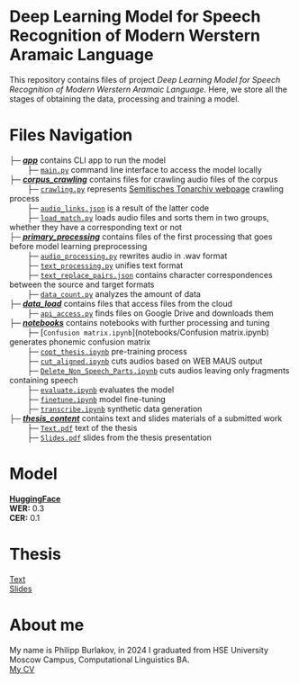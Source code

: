 # Deep Learning Model for Speech Recognition of Modern Werstern Aramaic Language
This repository contains files of project *Deep Learning Model for Speech Recognition of Modern Werstern Aramaic Language*. 
Here, we store all the stages of obtaining the data, processing and training a model.

# Files Navigation
├─ [_**app**_](app) contains CLI app to run the model<br>
&nbsp;&nbsp;&nbsp;&nbsp;&nbsp;&nbsp;&nbsp;&nbsp;├─ [`main.py`](app/main.py) command line interface to access the model locally<br>
├─ [_**corpus_crawling**_](corpus_crawling) contains files for crawling audio files of the corpus<br>
&nbsp;&nbsp;&nbsp;&nbsp;&nbsp;&nbsp;&nbsp;&nbsp;├─ [`crawling.py`](corpus_crawling/crawling.py) represents [Semitisches Tonarchiv webpage](https://semarch.ub.uni-heidelberg.de/#archive) crawling process<br>
&nbsp;&nbsp;&nbsp;&nbsp;&nbsp;&nbsp;&nbsp;&nbsp;├─ [`audio_links.json`](corpus_crawling/audio_links.json) is a result of the latter code<br>
&nbsp;&nbsp;&nbsp;&nbsp;&nbsp;&nbsp;&nbsp;&nbsp;├─ [`load_match.py`](corpus_crawling/load_match.py) loads audio files and sorts them in two groups, whether they have a corresponding text or not<br>
├─ [_**primary_processing**_](primary_processing) contains files of the first processing that goes before model learning preprocessing<br>
&nbsp;&nbsp;&nbsp;&nbsp;&nbsp;&nbsp;&nbsp;&nbsp;├─ [`audio_processing.py`](primary_processing/audio_processing.py) rewrites audio in .wav format<br>
&nbsp;&nbsp;&nbsp;&nbsp;&nbsp;&nbsp;&nbsp;&nbsp;├─ [`text_processing.py`](primary_processing/text_processing.py) unifies text format<br>
&nbsp;&nbsp;&nbsp;&nbsp;&nbsp;&nbsp;&nbsp;&nbsp;├─ [`text_replace_pairs.json`](primary_processing/text_replace_pairs.py) contains character correspondences between the source and target formats<br>
&nbsp;&nbsp;&nbsp;&nbsp;&nbsp;&nbsp;&nbsp;&nbsp;├─ [`data_count.py`](primary_processing/data_count.py) analyzes the amount of data<br>
├─ [_**data_load**_](data_load) contains files that access files from the cloud<br>
&nbsp;&nbsp;&nbsp;&nbsp;&nbsp;&nbsp;&nbsp;&nbsp;├─ [`api_access.py`](data_load/api_access.py) finds files on Google Drive and downloads them<br>
├─ [_**notebooks**_](notebooks) contains notebooks with further processing and tuning<br>
&nbsp;&nbsp;&nbsp;&nbsp;&nbsp;&nbsp;&nbsp;&nbsp;├─ [`Confusion matrix.ipynb`](notebooks/Confusion matrix.ipynb) generates phonemic confusion matrix<br>
&nbsp;&nbsp;&nbsp;&nbsp;&nbsp;&nbsp;&nbsp;&nbsp;├─ [`copt_thesis.ipynb`](notebooks/copt_thesis.ipynb) pre-training process<br>
&nbsp;&nbsp;&nbsp;&nbsp;&nbsp;&nbsp;&nbsp;&nbsp;├─ [`cut_aligned.ipynb`](notebooks/cut_aligned.ipynb) cuts audios based on WEB MAUS output<br>
&nbsp;&nbsp;&nbsp;&nbsp;&nbsp;&nbsp;&nbsp;&nbsp;├─ [`Delete_Non_Speech_Parts.ipynb`](notebooks/Delete_Non_Speech_Parts.ipynb) cuts audios leaving only fragments containing speech<br>
&nbsp;&nbsp;&nbsp;&nbsp;&nbsp;&nbsp;&nbsp;&nbsp;├─ [`evaluate.ipynb`](notebooks/evaluate.ipynb) evaluates the model<br>
&nbsp;&nbsp;&nbsp;&nbsp;&nbsp;&nbsp;&nbsp;&nbsp;├─ [`finetune.ipynb`](notebooks/finetune.ipynb) model fine-tuning<br>
&nbsp;&nbsp;&nbsp;&nbsp;&nbsp;&nbsp;&nbsp;&nbsp;├─ [`transcribe.ipynb`](notebooks/transcribe.ipynb) synthetic data generation<br>
├─ [_**thesis_content**_](thesis_content) contains text and slides materials of a submitted work<br>
&nbsp;&nbsp;&nbsp;&nbsp;&nbsp;&nbsp;&nbsp;&nbsp;├─ [`Text.pdf`](thesis_content/Text.pdf) text of the thesis<br>
&nbsp;&nbsp;&nbsp;&nbsp;&nbsp;&nbsp;&nbsp;&nbsp;├─ [`Slides.pdf`](thesis_content/Slides.pdf) slides from the thesis presentation<br>

# Model
[**HuggingFace**](https://huggingface.co/pburub/wav2vec2-xls-r-300m-mwa-maaloula)<br>
**WER:** 0.3<br>
**CER:** 0.1

# Thesis
[Text](thesis_content/Text.pdf)<br>
[Slides](thesis_content/Slides.pdf)

# About me
My name is Philipp Burlakov, in 2024 I graduated from HSE University Moscow Campus, Computational Linguistics BA.<br>
[My CV](thesis_content/CV.pdf)
